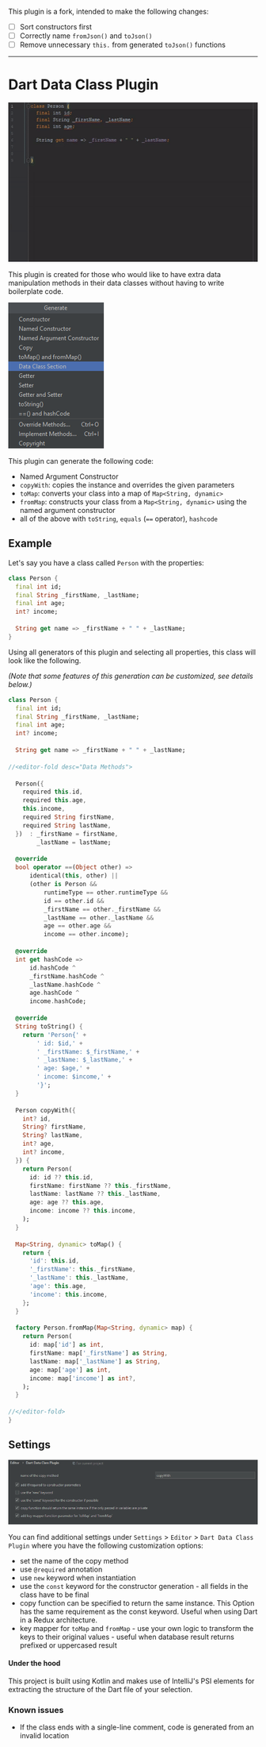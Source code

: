 This plugin is a fork, intended to make the following changes:
- [ ] Sort constructors first
- [ ] Correctly name `fromJson()` and `toJson()`
- [ ] Remove unnecessary `this.` from generated `toJson()` functions

---

# Dart Data Class Plugin

![Usage](img/dart-data-usage.gif)

This plugin is created for those who would like to have extra data manipulation methods in their data classes without having to write boilerplate code.

![ScreenShot](img/generate-menu.png)

This plugin can generate the following code:
- Named Argument Constructor
- `copyWith`: copies the instance and overrides the given parameters
- `toMap`: converts your class into a map of `Map<String, dynamic>`
- `fromMap`: constructs your class from a `Map<String, dynamic>` using the named argument constructor
- all of the above with `toString`, `equals` (`==` operator), `hashcode`

## Example

Let's say you have a class called `Person` with the properties:

```dart
class Person {
  final int id;
  final String _firstName, _lastName;
  final int age;
  int? income;

  String get name => _firstName + " " + _lastName;
}
```

Using all generators of this plugin and selecting all properties, this class will look like the following. 

*(Note that some features of this generation can be customized, see details below.)*


```dart
class Person {
  final int id;
  final String _firstName, _lastName;
  final int age;
  int? income;

  String get name => _firstName + " " + _lastName;

//<editor-fold desc="Data Methods">

  Person({
    required this.id,
    required this.age,
    this.income,
    required String firstName,
    required String lastName,
  })  : _firstName = firstName,
        _lastName = lastName;

  @override
  bool operator ==(Object other) =>
      identical(this, other) ||
      (other is Person &&
          runtimeType == other.runtimeType &&
          id == other.id &&
          _firstName == other._firstName &&
          _lastName == other._lastName &&
          age == other.age &&
          income == other.income);

  @override
  int get hashCode =>
      id.hashCode ^
      _firstName.hashCode ^
      _lastName.hashCode ^
      age.hashCode ^
      income.hashCode;

  @override
  String toString() {
    return 'Person{' +
        ' id: $id,' +
        ' _firstName: $_firstName,' +
        ' _lastName: $_lastName,' +
        ' age: $age,' +
        ' income: $income,' +
        '}';
  }

  Person copyWith({
    int? id,
    String? firstName,
    String? lastName,
    int? age,
    int? income,
  }) {
    return Person(
      id: id ?? this.id,
      firstName: firstName ?? this._firstName,
      lastName: lastName ?? this._lastName,
      age: age ?? this.age,
      income: income ?? this.income,
    );
  }

  Map<String, dynamic> toMap() {
    return {
      'id': this.id,
      '_firstName': this._firstName,
      '_lastName': this._lastName,
      'age': this.age,
      'income': this.income,
    };
  }

  factory Person.fromMap(Map<String, dynamic> map) {
    return Person(
      id: map['id'] as int,
      firstName: map['_firstName'] as String,
      lastName: map['_lastName'] as String,
      age: map['age'] as int,
      income: map['income'] as int?,
    );
  }

//</editor-fold>
}
```

## Settings

![ScreenShot](img/settings-menu.png)

You can find additional settings under `Settings` > `Editor` > `Dart Data Class Plugin` where you have the following customization options:

- set the name of the copy method
- use `@required` annotation
- use `new` keyword when instantiation
- use the `const` keyword for the constructor generation - all fields in the class have to be final
- copy function can be specified to return the same instance. This Option has the same requirement as the const keyword. Useful when using Dart in a Redux architecture.
- key mapper for `toMap` and `fromMap` - use your own logic to transform the keys to their original values - useful when database result returns prefixed or uppercased result


#### Under the hood

This project is built using Kotlin and makes use of IntelliJ's PSI elements for extracting the structure of the Dart file of your selection.

### Known issues

- If the class ends with a single-line comment, code is generated from an invalid location
